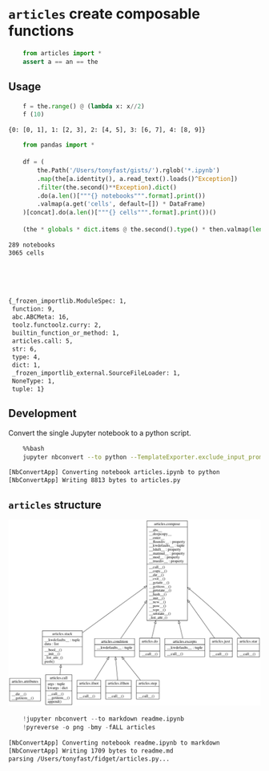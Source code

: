 
# `articles` create composable functions



```python
    from articles import *    
    assert a == an == the
```

## Usage


```python
    f = the.range() @ (lambda x: x//2)
    f (10)
```




    {0: [0, 1], 1: [2, 3], 2: [4, 5], 3: [6, 7], 4: [8, 9]}




```python
    from pandas import *

    df = (
        the.Path('/Users/tonyfast/gists/').rglob('*.ipynb')
        .map(the[a.identity(), a.read_text().loads()^Exception])
        .filter(the.second()**Exception).dict()
        .do(a.len()["""{} notebooks""".format].print())
        .valmap(a.get('cells', default=[]) * DataFrame)
    )[concat].do(a.len()["""{} cells""".format].print())()

    (the * globals * dict.items @ the.second().type() * then.valmap(len))()
```

    289 notebooks
    3065 cells





    {_frozen_importlib.ModuleSpec: 1,
     function: 9,
     abc.ABCMeta: 16,
     toolz.functoolz.curry: 2,
     builtin_function_or_method: 1,
     articles.call: 5,
     str: 6,
     type: 4,
     dict: 1,
     _frozen_importlib_external.SourceFileLoader: 1,
     NoneType: 1,
     tuple: 1}



## Development

Convert the single Jupyter notebook to a python script.


```bash
    %%bash 
    jupyter nbconvert --to python --TemplateExporter.exclude_input_prompt=True articles.ipynb
```

    [NbConvertApp] Converting notebook articles.ipynb to python
    [NbConvertApp] Writing 8813 bytes to articles.py


## `articles` structure

![](classes_No_Name.png)


```python
    !jupyter nbconvert --to markdown readme.ipynb
    !pyreverse -o png -bmy -fALL articles
```

    [NbConvertApp] Converting notebook readme.ipynb to markdown
    [NbConvertApp] Writing 1709 bytes to readme.md
    parsing /Users/tonyfast/fidget/articles.py...



```python

```
